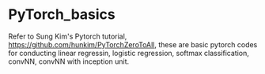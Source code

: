 # PyTorch_basics

Refer to Sung Kim's Pytorch tutorial, https://github.com/hunkim/PyTorchZeroToAll,
these are basic pytorch codes for conducting linear regressin, logistic regression, softmax classification, convNN, convNN with inception unit.